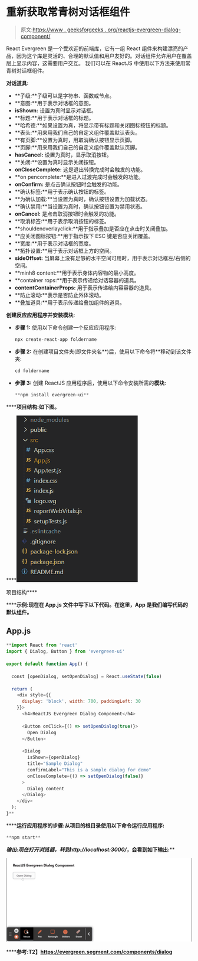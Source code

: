 # 重新获取常青树对话框组件

> 原文:[https://www . geeksforgeeks . org/reactjs-evergreen-dialog-component/](https://www.geeksforgeeks.org/reactjs-evergreen-dialog-component/)

React Evergreen 是一个受欢迎的前端库，它有一组 React 组件来构建漂亮的产品，因为这个库是灵活的、合理的默认值和用户友好的。对话组件允许用户在覆盖层上显示内容，这需要用户交互。 我们可以在 ReactJS 中使用以下方法来使用常青树对话框组件。

**对话道具:**

*   **子级:**子级可以是字符串、函数或节点。
*   **意图:**用于表示对话框的意图。
*   **isShown:** 设置为真时显示对话框。
*   **标题:**用于表示对话框的标题。
*   **哈希德:**如果设置为真，将显示带有标题和关闭图标按钮的标题。
*   **表头:**用来用我们自己的自定义组件覆盖默认表头。
*   **有页脚:**设置为真时，用取消确认按钮显示页脚。
*   **页脚:**用来用我们自己的自定义组件覆盖默认页脚。
*   **hasCancel:** 设置为真时，显示取消按钮。
*   **关闭:**设置为真时显示关闭按钮。
*   **onCloseComplete:** 这是退出转换完成时会触发的功能。
*   **on pencomplete:**是进入过渡完成时会触发的功能。
*   **onConfirm:** 是点击确认按钮时会触发的功能。
*   **确认标签:**用于表示确认按钮的标签。
*   **为确认加载:**当设置为真时，确认按钮设置为加载状态。
*   **确认禁用:**当设置为真时，确认按钮设置为禁用状态。
*   **onCancel:** 是点击取消按钮时会触发的功能。
*   **取消标签:**用于表示取消按钮的标签。
*   **shouldenoverlayclick:**用于指示叠加是否应在点击时关闭叠加。
*   **应关闭图标按钮:**用于指示按下 ESC 键是否应关闭覆盖。
*   **宽度:**用于表示对话框的宽度。
*   **拓扑设置:**用于表示对话框上方的空间。
*   **sideOffset:** 当屏幕上没有足够的水平空间可用时，用于表示对话框左/右侧的空间。
*   **minh8 content:**用于表示身体内容物的最小高度。
*   **container rops:**用于表示传递给对话容器的道具。
*   **contentContainerProps:** 用于表示传递给内容容器的道具。
*   **防止滚动:**表示是否防止外体滚动。
*   **叠加道具:**用于表示传递给叠加组件的道具。

**创建反应应用程序并安装模块:**

*   **步骤 1:** 使用以下命令创建一个反应应用程序:

    ```jsx
    npx create-react-app foldername
    ```

*   **步骤 2:** 在创建项目文件夹(即文件夹名**)后，使用以下命令将**移动到该文件夹:

    ```jsx
    cd foldername
    ```

*   **步骤 3:** 创建 ReactJS 应用程序后，使用以下命令安装所需的****模块:****

    ```jsx
    **npm install evergreen-ui**
    ```

******项目结构:**如下图。****

****![](img/f04ae0d8b722a9fff0bd9bd138b29c23.png)

项目结构**** 

******示例:**现在在 **App.js** 文件中写下以下代码。在这里，App 是我们编写代码的默认组件。****

## ****App.js****

```jsx
**import React from 'react'
import { Dialog, Button } from 'evergreen-ui'

export default function App() {

  const [openDialog, setOpenDialog] = React.useState(false)

  return (
    <div style={{
      display: 'block', width: 700, paddingLeft: 30
    }}>
      <h4>ReactJS Evergreen Dialog Component</h4>

      <Button onClick={() => setOpenDialog(true)}>
        Open Dialog
      </Button>

      <Dialog
        isShown={openDialog}
        title="Sample Dialog"
        confirmLabel="This is a sample dialog for demo"
        onCloseComplete={() => setOpenDialog(false)}
      >
        Dialog content
      </Dialog>
    </div>
  );
}**
```

******运行应用程序的步骤:**从项目的根目录使用以下命令运行应用程序:****

```jsx
**npm start**
```

******输出:**现在打开浏览器，转到***http://localhost:3000/***，会看到如下输出:****

****![](img/9afa90eed867e9cd4af5bf184388d2d1.png)****

******参考:**T2】https://evergreen.segment.com/components/dialog****